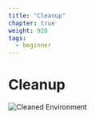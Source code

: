 ```yaml
---
title: "Cleanup"
chapter: true
weight: 920
tags:
  - beginner
---
```


# Cleanup
![Cleaned Environment](/images/cleanup.svg)
